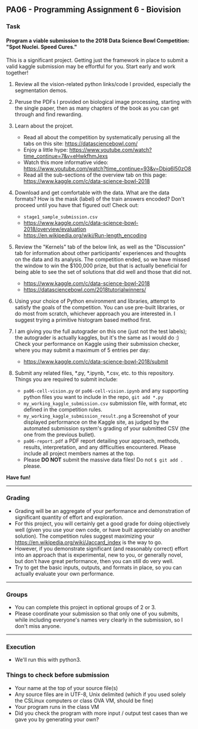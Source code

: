 ## PA06 - Programming Assignment 6 - Biovision

### Task

#### Program a viable submission to the 2018 Data Science Bowl Competition: "Spot Nuclei. Speed Cures." 

This is a significant project. Getting just the framework in place to submit a valid kaggle submission may be effortful for you. Start early and work together! 

1. Review all the vision-related python links/code I provided, especially the segmentation demos.

2. Peruse the PDFs I provided on biological image processing, starting with the single paper, then as many chapters of the book as you can get through and find rewarding.

3. Learn about the projcet.
    * Read all about the competition by systematically perusing all the tabs on this site:
    https://datasciencebowl.com/
    * Enjoy a little hype:
    https://www.youtube.com/watch?time_continue=7&v=eHwkfhmJexs
    * Watch this more informative video:
    https://www.youtube.com/watch?time_continue=93&v=Dbiq6l50zO8
    * Read all the sub-sections of the overview tab on this page:
    https://www.kaggle.com/c/data-science-bowl-2018

4. Download and get comfortable with the data. What are the data formats? How is the mask (label) of the train answers encoded? Don't proceed until you have that figured out! Check out:
    * `stage1_sample_submission.csv`
    * https://www.kaggle.com/c/data-science-bowl-2018/overview/evaluation
    * https://en.wikipedia.org/wiki/Run-length_encoding

5. Review the "Kernels" tab of the below link, as well as the "Discussion" tab for information about other participants' experiences and thoughts on the data and its analysis. 
The competition ended, so we have missed the window to win the $100,000 prize, but that is actually beneficial for being able to see the set of solutions that did well and those that did not. 
    * https://www.kaggle.com/c/data-science-bowl-2018
    * https://datasciencebowl.com/2018tutorialwinners/

6. Using your choice of Python environment and libraries, attempt to satisfy the goals of the competition. 
You can use pre-built libraries, or do most from scratch, whichever approach you are interested in.
I suggest trying a primitive histogram based method first.

7. I am giving you the full autograder on this one (just not the test labels); the autograder is actually kaggles, but it's the same as I would do :)
Check your performance on Kaggle using their submission checker, where you may submit a maximum of 5 entries per day:
    * https://www.kaggle.com/c/data-science-bowl-2018/submit 

8. Submit any related files, *.py, *.ipynb, *.csv, etc. to this repository.
Things you are required to submit include:
    * `pa06-cell-vision.py` or `pa06-cell-vision.ipynb` and any supporting python files you want to include in the repo, `git add *.py`
    * `my_working_kaggle_submission.csv` submission file, with format, etc defined in the competition rules.
    * `my_working_kaggle_submission_result.png` a Screenshot of your displayed performance on the Kaggle site, as judged by the automated submission system's grading of your submitted CSV (the one from the previous bullet).
    * `pa06-report.pdf` a PDF report detailing your approach, methods, results, interpretation, and any difficulties encountered. Please include all project members names at the top.
    * Please **DO NOT** submit the massive data files! Do not `$ git add .` please.

**Have fun!**

------


### Grading

* Grading will be an aggregate of your performance and demonstration of significant quantity of effort and exploration.
* For this project, you will certainly get a good grade for doing objectively well (given you use your own code, or have built appreciably on another solution).
The competition rules suggest maximizing your https://en.wikipedia.org/wiki/Jaccard_index is the way to go.
* However, if you demonstrate significant (and reasonably correct) effort into an approach that is experimental, new to you, or generally novel, but don't have great performance, then you can still do very well.  
* Try to get the basic inputs, outputs, and formats in place, so you can actually evaluate your own performance.

------

### Groups

* You can complete this project in optional groups of 2 or 3. 
* Please coordinate your submission so that only one of you submits, while including everyone's names very clearly in the submission, so I don't miss anyone.

------

### Execution
* We'll run this with python3.

### Things to check before submission
* Your name at the top of your source file(s)
* Any source files are in UTF-8, Unix delimited (which if you used solely the CSLinux computers or class OVA VM, should be fine)
* Your program runs in the class VM
* Did you check the program with more input / output test cases than we gave you by generating your own?

